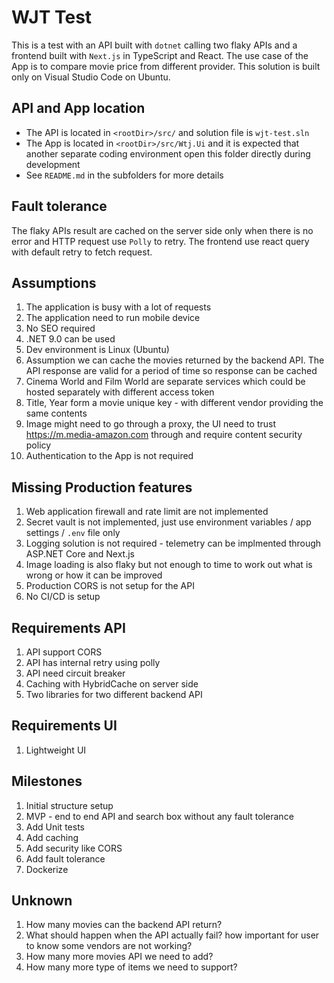 # WJT Test

This is a test with an API built with `dotnet` calling two flaky APIs and a frontend built with `Next.js` in TypeScript and React.
The use case of the App is to compare movie price from different provider.
This solution is built only on Visual Studio Code on Ubuntu.

## API and App location

- The API is located in `<rootDir>/src/` and solution file is `wjt-test.sln`
- The App is located in `<rootDir>/src/Wtj.Ui` and it is expected that another separate coding environment open this folder directly during development
- See `README.md` in the subfolders for more details

## Fault tolerance

The flaky APIs result are cached on the server side only when there is no error and HTTP request use `Polly` to retry.
The frontend use react query with default retry to fetch request.

## Assumptions
1. The application is busy with a lot of requests
2. The application need to run mobile device
3. No SEO required
4. .NET 9.0 can be used
5. Dev environment is Linux (Ubuntu)
6. Assumption we can cache the movies returned by the backend API. The API response are valid for a period of time so response can be cached
7. Cinema World and Film World are separate services which could be hosted separately with different access token
8. Title, Year form a movie unique key - with different vendor providing the same contents
9. Image might need to go through a proxy, the UI need to trust https://m.media-amazon.com through and require content security policy
10. Authentication to the App is not required

## Missing Production features
1. Web application firewall and rate limit are not implemented
2. Secret vault is not implemented, just use environment variables / app settings / `.env` file only
3. Logging solution is not required - telemetry can be implmented through ASP.NET Core and Next.js
4. Image loading is also flaky but not enough to time to work out what is wrong or how it can be improved
5. Production CORS is not setup for the API
6. No CI/CD is setup

## Requirements API
1. API support CORS
2. API has internal retry using polly
3. API need circuit breaker
4. Caching with HybridCache on server side
5. Two libraries for two different backend API

## Requirements UI
1. Lightweight UI

## Milestones
1. Initial structure setup
2. MVP - end to end API and search box without any fault tolerance
3. Add Unit tests
4. Add caching
5. Add security like CORS
6. Add fault tolerance
7. Dockerize

## Unknown
1. How many movies can the backend API return?
2. What should happen when the API actually fail? how important for user to know some vendors are not working?
3. How many more movies API we need to add?
4. How many more type of items we need to support?